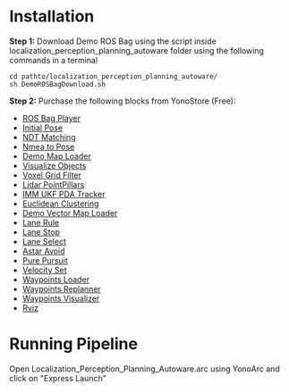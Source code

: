 # Installation


**Step 1:** 
Download Demo ROS Bag using the script inside localization_perception_planning_autoware folder using the following commands in a terminal
```
cd pathto/localization_perception_planning_autoware/
sh DemoROSBagDownload.sh
```
**Step 2:**
Purchase the following blocks from YonoStore (Free):
- [ROS Bag Player](https://store.yonohub.com/product/autoware-ai-rosbag/)
- [Initial Pose](https://store.yonohub.com/product/autoware-ai-initial-pose/)
- [NDT Matching](https://store.yonohub.com/product/autoware-ai-ndt-matching/)
- [Nmea to Pose](https://store.yonohub.com/product/autoware-ai-nmea-to-pose/)
- [Demo Map Loader](https://store.yonohub.com/product/autoware-ai-demo-map-loader/)
- [Visualize Objects](https://store.yonohub.com/product/autoware-ai-visualize-objects/)
- [Voxel Grid Filter](https://store.yonohub.com/product/autoware-ai-voxel-grid-filter/)
- [Lidar PointPillars](https://store.yonohub.com/product/autoware-ai-lidar-point-pillars/)
- [IMM UKF PDA Tracker](https://store.yonohub.com/product/autoware-ai-imm-ukf-pda-tracker/)
- [Euclidean Clustering](https://store.yonohub.com/product/autoware-ai-euclidean-clustering/)
- [Demo Vector Map Loader](https://store.yonohub.com/product/autoware-ai-demo-vector-map-loader/)
- [Lane Rule](https://store.yonohub.com/product/autoware-ai-lane-rule/)
- [Lane Stop](https://store.yonohub.com/product/autoware-ai-lane-stop/)
- [Lane Select](https://store.yonohub.com/product/autoware-ai-lane-select/)
- [Astar Avoid](https://store.yonohub.com/product/autoware-ai-astar-avoid/)
- [Pure Pursuit](https://store.yonohub.com/product/autoware-ai-pure-pursuit/)
- [Velocity Set](https://store.yonohub.com/product/autoware-ai-velocity-set/)
- [Waypoints Loader](https://store.yonohub.com/product/autoware-ai-waypoints-loader/)
- [Waypoints Replanner](https://store.yonohub.com/product/autoware-ai-waypoint-replanner/)
- [Waypoints Visualizer](https://store.yonohub.com/product/autoware-ai-waypoint-visualizer/)
- [Rviz](https://store.yonohub.com/product/rviz/)


# Running Pipeline

Open Localization_Perception_Planning_Autoware.arc using YonoArc and click on "Express Launch"

